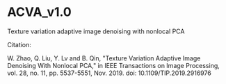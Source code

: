 # ACVA_v1.0
Texture variation adaptive image denoising with nonlocal PCA

Citation:

W. Zhao, Q. Liu, Y. Lv and B. Qin, "Texture Variation Adaptive Image Denoising With Nonlocal PCA," in IEEE Transactions on Image Processing, vol. 28, no. 11, pp. 5537-5551, Nov. 2019. doi: 10.1109/TIP.2019.2916976
